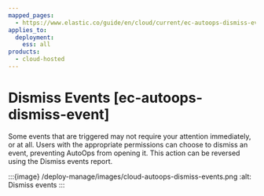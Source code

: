 ```yaml
---
mapped_pages:
  - https://www.elastic.co/guide/en/cloud/current/ec-autoops-dismiss-event.html
applies_to:
  deployment:
    ess: all
products:
  - cloud-hosted
---
```


# Dismiss Events [ec-autoops-dismiss-event]

Some events that are triggered may not require your attention immediately, or at all. Users with the appropriate permissions can choose to dismiss an event, preventing AutoOps from opening it. This action can be reversed using the Dismiss events report.

:::{image} /deploy-manage/images/cloud-autoops-dismiss-events.png
:alt: Dismiss events
:::

